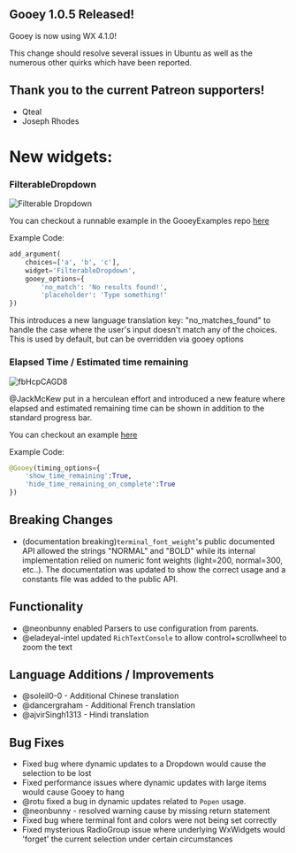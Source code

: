 ## Gooey 1.0.5 Released! 

Gooey is now using WX 4.1.0!

This change should resolve several issues in Ubuntu as well as the numerous other quirks which have been reported.

## Thank you to the current Patreon supporters! 

* Qteal
* Joseph Rhodes


# New widgets: 

### FilterableDropdown

![Filterable Dropdown](https://user-images.githubusercontent.com/1408720/97120143-6649fc00-16d2-11eb-95a9-f8c49cae055f.gif)

You can checkout a runnable example in the GooeyExamples repo [here](https://github.com/chriskiehl/GooeyExamples/blob/1.0.5-release/examples/FilterableDropdown.py)

Example Code: 

```python
add_argument(
    choices=['a', 'b', 'c'],
    widget='FilterableDropdown',
    gooey_options={
        'no_match': 'No results found!',
        'placeholder': 'Type something!'
})
```

This introduces a new language translation key: "no_matches_found" to handle the case where the user's input doesn't match any of the choices. This is used by default, but can be overridden via gooey options

### Elapsed Time / Estimated time remaining

![fbHcpCAGD8](https://user-images.githubusercontent.com/19178331/85913252-592d1580-b876-11ea-8def-25b12732b9cb.gif)

@JackMcKew put in a herculean effort and introduced a new feature where elapsed and estimated remaining time can be shown in addition to the standard progress bar. 

You can checkout an example [here](https://github.com/chriskiehl/GooeyExamples/blob/master/examples/example_time_remaining.py)

Example Code: 

```python
@Gooey(timing_options={
    'show_time_remaining':True,
    'hide_time_remaining_on_complete':True
})
```   


## Breaking Changes 

* (documentation breaking)`terminal_font_weight`'s public documented API allowed the strings "NORMAL" and "BOLD" while its internal implementation relied on numeric font weights (light=200, normal=300, etc..). The documentation was updated to show the correct usage and a constants file was added to the public API.   


## Functionality

* @neonbunny enabled Parsers to use configuration from parents. 
* @eladeyal-intel updated `RichTextConsole` to allow control+scrollwheel to zoom the text 
 
 

## Language Additions / Improvements

* @soleil0-0 - Additional Chinese translation
* @dancergraham - Additional French translation 
* @ajvirSingh1313 - Hindi translation 
 

## Bug Fixes 

* Fixed bug where dynamic updates to a Dropdown would cause the selection to be lost 
* Fixed performance issues where dynamic updates with large items would cause Gooey to hang
* @rotu fixed a bug in dynamic updates related to `Popen` usage.
* @neonbunny - resolved warning cause by missing return statement
* Fixed bug where terminal font and colors were not being set correctly
* Fixed mysterious RadioGroup issue where underlying WxWidgets would 'forget' the current selection under certain circumstances 
  

